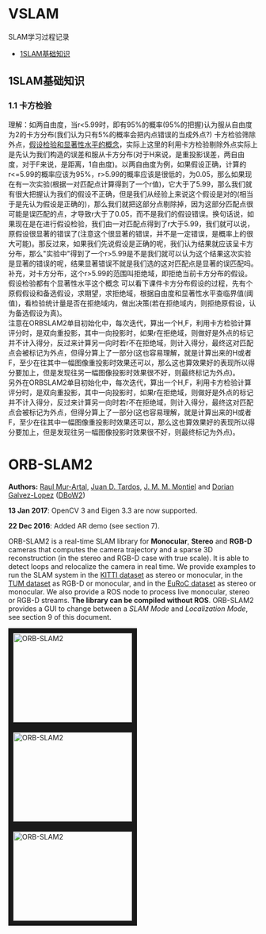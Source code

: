 # VSLAM
SLAM学习过程记录

* [1SLAM基础知识](#1SLAM基础知识)


## 1SLAM基础知识

### 1.1 卡方检验
理解：如两自由度，当r<5.99时，即有95%的概率(95%的把握)认为服从自由度为2的卡方分布(我们认为只有5%的概率会把内点错误的当成外点?)
卡方检验筛除外点，[假设检验和显著性水平的概念](https://www.matongxue.com/madocs/2095/)，实际上这里的利用卡方检验剔除外点实际上是先认为我们构造的误差和服从卡方分布(对于H来说，是重投影误差，两自由度，对于F来说，是距离，1自由度)。以两自由度为例，如果假设正确，计算的r<=5.99的概率应该为95%，r>5.99的概率应该是很低的，为0.05，那么如果现在有一次实验(根据一对匹配点计算得到了一个r值)，它大于了5.99，那么我们就有很大把握认为我们的假设不正确，但是我们从经验上来说这个假设是对的(相当于是先认为假设是正确的)，那么我们就把这部分点剔除掉，因为这部分匹配点很可能是误匹配的点，才导致r大于了0.05，而不是我们的假设错误。换句话说，如果现在是在进行假设检验，我们由一对匹配点得到了r大于5.99，我们就可以说，原假设很显著的错误了(注意这个很显著的错误，并不是一定错误，是概率上的很大可能)。那反过来，如果我们先说假设是正确的呢，我们认为结果就应该呈卡方分布，那么"实验中"得到了一个r>5.99是不是我们就可以认为这个结果这次实验是显著的错误的呢，结果显著错误不就是我们选的这对匹配点是显著的误匹配吗。
补充，对卡方分布，这个r>5.99的范围叫拒绝域，即拒绝当前卡方分布的假设。
假设检验都有个显著性水平这个概念
可以看下课件卡方分布假设的过程，先有个原假假设和备选假设，求期望，求拒绝域，根据自由度和显著性水平查临界值(阈值)，看检验统计量是否在拒绝域内，做出决策(若在拒绝域内，则拒绝原假设，认为备选假设为真)。  
注意在ORBSLAM2单目初始化中，每次迭代，算出一个H,F，利用卡方检验计算评分时，是双向重投影，其中一向投影时，如果r在拒绝域，则做好是外点的标记并不计入得分，反过来计算另一向时若r不在拒绝域，则计入得分，最终这对匹配点会被标记为外点，但得分算上了一部分(这也容易理解，就是计算出来的H或者F，至少在往其中一幅图像重投影时效果还可以，那么这也算效果好的表现所以得分要加上，但是发现往另一幅图像投影时效果很不好，则最终标记为外点)。  
另外在ORBSLAM2单目初始化中，每次迭代，算出一个H,F，利用卡方检验计算评分时，是双向重投影，其中一向投影时，如果r在拒绝域，则做好是外点的标记并不计入得分，反过来计算另一向时若r不在拒绝域，则计入得分，最终这对匹配点会被标记为外点，但得分算上了一部分(这也容易理解，就是计算出来的H或者F，至少在往其中一幅图像重投影时效果还可以，那么这也算效果好的表现所以得分要加上，但是发现往另一幅图像投影时效果很不好，则最终标记为外点)。















# ORB-SLAM2
**Authors:** [Raul Mur-Artal](http://webdiis.unizar.es/~raulmur/), [Juan D. Tardos](http://webdiis.unizar.es/~jdtardos/), [J. M. M. Montiel](http://webdiis.unizar.es/~josemari/) and [Dorian Galvez-Lopez](http://doriangalvez.com/) ([DBoW2](https://github.com/dorian3d/DBoW2))

**13 Jan 2017**: OpenCV 3 and Eigen 3.3 are now supported.

**22 Dec 2016**: Added AR demo (see section 7).

ORB-SLAM2 is a real-time SLAM library for **Monocular**, **Stereo** and **RGB-D** cameras that computes the camera trajectory and a sparse 3D reconstruction (in the stereo and RGB-D case with true scale). It is able to detect loops and relocalize the camera in real time. We provide examples to run the SLAM system in the [KITTI dataset](http://www.cvlibs.net/datasets/kitti/eval_odometry.php) as stereo or monocular, in the [TUM dataset](http://vision.in.tum.de/data/datasets/rgbd-dataset) as RGB-D or monocular, and in the [EuRoC dataset](http://projects.asl.ethz.ch/datasets/doku.php?id=kmavvisualinertialdatasets) as stereo or monocular. We also provide a ROS node to process live monocular, stereo or RGB-D streams. **The library can be compiled without ROS**. ORB-SLAM2 provides a GUI to change between a *SLAM Mode* and *Localization Mode*, see section 9 of this document.

<a href="https://www.youtube.com/embed/ufvPS5wJAx0" target="_blank"><img src="http://img.youtube.com/vi/ufvPS5wJAx0/0.jpg" 
alt="ORB-SLAM2" width="240" height="180" border="10" /></a>
<a href="https://www.youtube.com/embed/T-9PYCKhDLM" target="_blank"><img src="http://img.youtube.com/vi/T-9PYCKhDLM/0.jpg" 
alt="ORB-SLAM2" width="240" height="180" border="10" /></a>
<a href="https://www.youtube.com/embed/kPwy8yA4CKM" target="_blank"><img src="http://img.youtube.com/vi/kPwy8yA4CKM/0.jpg" 
alt="ORB-SLAM2" width="240" height="180" border="10" /></a>
